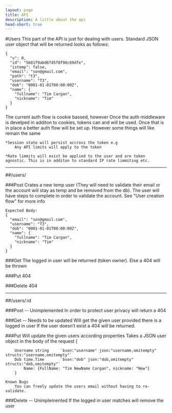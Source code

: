 ```yaml
---
layout: page
title: API
description: A little about the api
head-short: true
---
```


#Users
This part of the API is just for dealing with users. Standard JSON user object that will be returned looks as follows:

	{
	  "v": 0,
	  "id": "5681f9abd6f45f8f98c69dfe",
	  "istemp": false,
	  "email": "son@gmail.com",
	  "path": "t3",
	  "username": "T3",
	  "dob": "0001-01-01T00:00:00Z",
	  "name": {
	    "fullname": "Tim Cargan",
	    "nickname": "Tim"
	  }
	}

The current auth flow is cookie bassed, however Once the auth middleware is develped in additon to cookies, tokens can and will be used. Once that is in place a better auth flow will be set up. However some things will like remain the same

	*Session state will persist accross the token e.g
		Any API limits will apply to the token

	*Rate limmits will exist be applied to the user and are token agnostic. This is in additon to standard IP rate limmiting etc.

<hr>

##/users/

###Post 
	Crates a new temp user (They will need to validate their email or the account will stay as temp and be removed from the db). The user will have steps to complete in order to validate the account. See "User creation flow" for more info

	Expected Body:
	{
	  "email": "son@gmail.com",
	  "username": "T3",
	  "dob": "0001-01-01T00:00:00Z",
	  "name": {
	    "fullname": "Tim Cargan",
	    "nickname": "Tim"
	  }
	}

###Get
	The logged in user will be returned (token owner). Else a 404 will be thrown

###Put
	404

###Delete
	404 

<hr>

##/users/:id

###Post -- Unimplemented
	In order to protect user privacy will return a 404

###Get -- Needs to be updated
	Will get the given user provided there is a logged in user
	If the user doesn’t exist a 404 will be returned.

###Put
	Will update the given users according properties
	Takes a JSON user object in the body of the request
		{

		Username string 	`bson:"username" json:"username,omitempty" structs:"username,omitempty"`
		Dob	time.Time		`bson:"dob" json:"dob,omitempty" structs:"dob,omitempty"`
			Name: {FullName: "Tim NewName Cargan", nickname: "New"}
		}

	Known Bugs
		You can freely update the users email without having to re-validate.

###Delete -- Unimplemented
	If the logged in user matches will remove the user